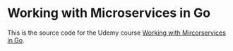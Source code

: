 # Working with Microservices in Go

This is the source code for the Udemy course [Working with Mircorservices in Go](https://www.udemy.com/course/working-with-microservices-in-go/?referralCode=EE7BECED8EB6B5FB198A).

